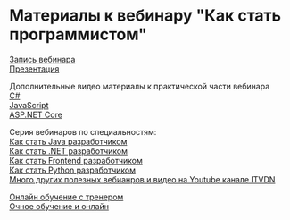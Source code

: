 # Материалы к вебинару "Как стать программистом"
[Запись вебинара](https://www.youtube.com/watch?v=37dF-6P1BNk)  
[Презентация](https://www.slideshare.net/dokhrimenko/ss-238452434)

Дополнительные видео материалы к практической части вебинара  
[C#](https://itvdn.com/ru/video/procedural-programming-csharp)    
[JavaScript](https://itvdn.com/ru/video/javascript-essential)  
[ASP.NET Core](https://itvdn.com/ru/video/aspnet-core-ui)  

Серия вебинаров по специальностям:  
[Как стать Java разработчиком](https://itvdn.com/ru/webinars/description/how-to-java-2020)  
[Как стать .NET разработчиком](https://itvdn.com/ru/webinars/description/how-to-csharp2020)  
[Как стать Frontend разработчиком](https://itvdn.com/ru/webinars/description/how-to-frontend2020)  
[Как стать Python разработчиком](https://itvdn.com/ru/channel/video/become-python-dev)  
[Много других полезных вебианров и видео на Youtube канале ITVDN](https://www.youtube.com/itvdn)  

[Онлайн обучение с тренером](https://itvdn.com/ru/live-online)  
[Очное обучение и онлайн](https://edu.cbsystematics.com/ru/schedule)
